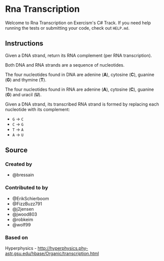 # Rna Transcription

Welcome to Rna Transcription on Exercism's C# Track.
If you need help running the tests or submitting your code, check out `HELP.md`.

## Instructions

Given a DNA strand, return its RNA complement (per RNA transcription).

Both DNA and RNA strands are a sequence of nucleotides.

The four nucleotides found in DNA are adenine (**A**), cytosine (**C**),
guanine (**G**) and thymine (**T**).

The four nucleotides found in RNA are adenine (**A**), cytosine (**C**),
guanine (**G**) and uracil (**U**).

Given a DNA strand, its transcribed RNA strand is formed by replacing
each nucleotide with its complement:

* `G` -> `C`
* `C` -> `G`
* `T` -> `A`
* `A` -> `U`

## Source

### Created by

- @bressain

### Contributed to by

- @ErikSchierboom
- @FizzBuzz791
- @j2jensen
- @jwood803
- @robkeim
- @wolf99

### Based on

Hyperphysics - http://hyperphysics.phy-astr.gsu.edu/hbase/Organic/transcription.html